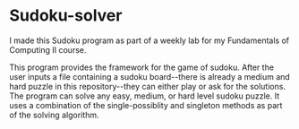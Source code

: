 # Sudoku-solver
I made this Sudoku program as part of a weekly lab for my Fundamentals of Computing II course.

This program provides the framework for the game of sudoku. After the user inputs a file containing a sudoku board--there is already a medium and hard puzzle in this repository--they can either play or ask for the solutions. The program can solve any easy, medium, or hard level sudoku puzzle. It uses a combination of the single-possiblity and singleton methods as part of the solving algorithm. 
